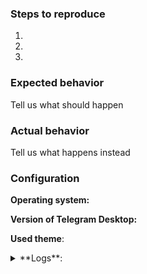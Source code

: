 <!--
Thanks for reporting issues of Telegram Desktop!

To make it easier for us to help you please enter detailed information below.
--> 
### Steps to reproduce
1. 
2. 
3. 

### Expected behavior
Tell us what should happen

### Actual behavior
Tell us what happens instead

### Configuration
**Operating system:**

**Version of Telegram Desktop:**

**Used theme**:

<details><summary>**Logs**:</summary>
Insert logs here (if necessary)

<!-- You can type `debugmode` in settings and then see ~/.TelegramDesktop/DebugLogs/log_...txt for log files.
Type `debugmode` in settings again to disable logs. -->
</details>
